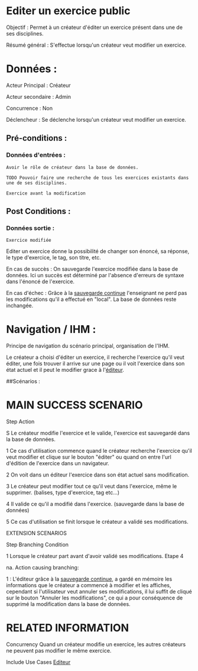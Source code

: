 # Editer un exercice public


Objectif : Permet à un créateur d'éditer un exercice présent dans une de ses disciplines.

Résumé général : S'effectue lorsqu'un créateur veut modifier un exercice.


# Données :

Acteur Principal : Créateur

Acteur secondaire : Admin

Concurrence : Non

Déclencheur : Se déclenche lorsqu'un créateur veut modifier un exercice.



## Pré-conditions :

### Données d'entrées :

	Avoir le rôle de créateur dans la base de données.

	TODO Pouvoir faire une recherche de tous les exercices existants dans une de ses disciplines.

	Exercice avant la modification


## Post Conditions :

### Données sortie :

	Exercice modifiée

Editer un exercice donne la possibilité de changer son énoncé, sa réponse, le type d'exercice, le tag, son titre, etc.

En cas de succès : On sauvegarde l'exercice modifiée dans la base de données. Ici un succès est déterminé par l'absence d'erreurs de syntaxe dans l'énoncé de l'exercice.

En cas d'échec : Grâce à la [sauvegarde continue](/editeur.md) l'enseignant ne perd pas les modifications qu'il a effectué en "local". La base de données reste inchangée.


# Navigation / IHM  :

Principe de navigation du scénario principal, organisation de l'IHM.

Le créateur a choisi d'éditer un exercice, il recherche l'exercice qu'il veut éditer, une fois trouver il arrive sur une page ou il voit l'exercice dans son état actuel et il peut le modifier grace à l'[éditeur](/editeur.md).

##Scénarios :

# MAIN SUCCESS SCENARIO

Step    Action

S    Le créateur modifie l'exercice et le valide, l'exercice est sauvegardé dans la base de données.

1    Ce cas d'utilisation commence quand le créateur recherche l'exercice qu'il veut modifier et clique sur le bouton "éditer" ou quand on entre l'url d'édition de l'exercice dans un navigateur.

2    On voit dans un éditeur l'exercice dans son état actuel sans modification.

3    Le créateur peut modifier tout ce qu'il veut dans l'exercice, même le supprimer. (balises, type d'exercice, tag etc...)

4    Il valide ce qu'il a modifié dans l'exercice. (sauvegarde dans la base de données)

5    Ce cas d'utilisation se finit lorsque le créateur a validé ses modifications.


EXTENSION SCENARIOS

Step    Branching Condition

1	 Lorsque le créateur part avant d'avoir validé ses modifications. Etape 4

na.  Action causing branching:

1 : L'éditeur grâce à la [sauvegarde continue](/editeur.md), a gardé en mémoire les informations que le créateur a commencé à modifier et les affiches, cependant si l'utilisateur veut annuler ses modifications, il lui suffit de cliqué sur le bouton "Annuler les modifications", ce qui a pour conséquence de supprimé la modification dans la base de données.



# RELATED INFORMATION

Concurrency    Quand un créateur modifie un exercice, les autres créateurs ne peuvent pas modifier le même exercice.

Include Use Cases    [Editeur](/editeur.md)
 

<!--- 
Author : Jordan
Validator : Raphael
-->

